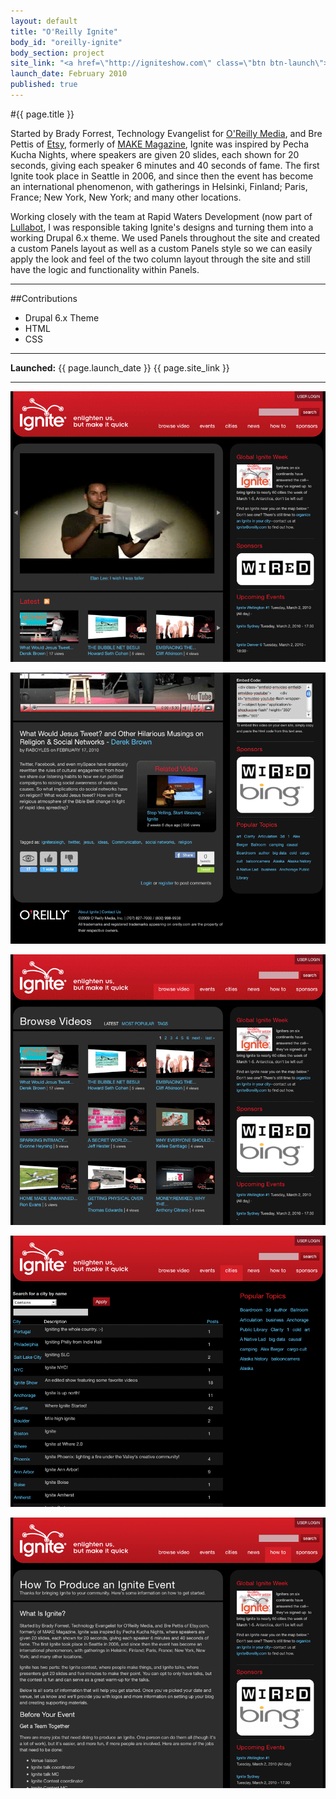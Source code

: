 ```yaml
---
layout: default
title: "O'Reilly Ignite"
body_id: "oreilly-ignite"
body_section: project
site_link: "<a href=\"http://igniteshow.com\" class=\"btn btn-launch\">View site</a>"
launch_date: February 2010
published: true
---
```


#{{ page.title }}

Started by Brady Forrest, Technology Evangelist for [O'Reilly Media](http://oreilly.com), and Bre Pettis of [Etsy](http://etsy.com), formerly of [MAKE Magazine](http://makezine.com), Ignite was inspired by Pecha Kucha Nights, where speakers are given 20 slides, each shown for 20 seconds, giving each speaker 6 minutes and 40 seconds of fame. The first Ignite took place in Seattle in 2006, and since then the event has become an international phenomenon, with gatherings in Helsinki, Finland; Paris, France; New York, New York; and many other locations.

Working closely with the team at Rapid Waters Development (now part of [Lullabot](http://lullabot.com), I was responsible taking Ignite's designs and turning them into a working Drupal 6.x theme. We used Panels throughout the site and created a custom Panels layout as well as a custom Panels style so we can easily apply the look and feel of the two column layout through the site and still have the logic and functionality within Panels.

---

##Contributions

* Drupal 6.x Theme
* HTML
* CSS

---

**Launched:** {{ page.launch_date }} {{ page.site_link }}

---

![Home](screenshots/home.png)   

![Video](screenshots/video.png)   

![Browse](screenshots/browse.png)   

![Cities](screenshots/cities.png)   

![Node](screenshots/node.png)